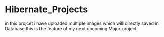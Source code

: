 # Hibernate_Projects

in this projcet i have uploaded multiple images which will directly saved in Database this is the feature of my next upcoming Major project.
